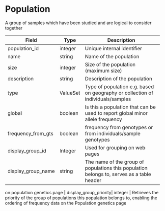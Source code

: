 # Population

A group of samples which have been studied and are logical to consider together

| Field             | Type            | Description
|-------------------|-----------------|---------------------
| population_id     | integer         | Unique internal identifier
| name              | string          | Name of the population
| size              | integer         | Size of the population (maximum size)
| description       | string          | Description of the population
| type              | ValueSet        | Type of population e.g. based on geography or collection of individuals/samples
| global            | boolean         | Is this a population that can be used to report global minor allele frequency
| frequency_from_gts| boolean         | frequency from genotypes or from individuals/sample genotypes
| display_group_id  | Integer         | Used for grouping on web pages
| display_group_name| string          | The name of the group of populations this population belongs to, serves as a table header
on population genetics page
| display_group_priority| integer     | Retrieves the priority of the group of populations this population belongs to, enabling the ordering of frequency data on the Population genetics page





















